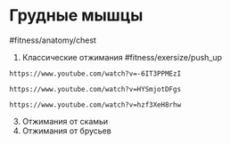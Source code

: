 # Грудные мышцы

#fitness/anatomy/chest 

1. Классические отжимания #fitness/exersize/push_up

```vid
https://www.youtube.com/watch?v=-6IT3PPMEzI
```

```vid
https://www.youtube.com/watch?v=HYSmjotDFgs
```

```vid
https://www.youtube.com/watch?v=hzf3XeH8rhw
```
3. Отжимания от скамьи
4. Отжимания от брусьев